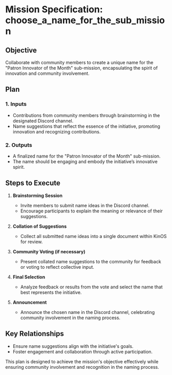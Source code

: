 # Mission Specification: choose_a_name_for_the_sub_mission

## Objective
Collaborate with community members to create a unique name for the "Patron Innovator of the Month" sub-mission, encapsulating the spirit of innovation and community involvement.

## Plan

### 1. **Inputs**
- Contributions from community members through brainstorming in the designated Discord channel.
- Name suggestions that reflect the essence of the initiative, promoting innovation and recognizing contributions.

### 2. **Outputs**
- A finalized name for the "Patron Innovator of the Month" sub-mission.
- The name should be engaging and embody the initiative’s innovative spirit.

## Steps to Execute

1. **Brainstorming Session**
   - Invite members to submit name ideas in the Discord channel.
   - Encourage participants to explain the meaning or relevance of their suggestions.

2. **Collation of Suggestions**
   - Collect all submitted name ideas into a single document within KinOS for review.

3. **Community Voting (if necessary)**
   - Present collated name suggestions to the community for feedback or voting to reflect collective input.

4. **Final Selection**
   - Analyze feedback or results from the vote and select the name that best represents the initiative.

5. **Announcement**
   - Announce the chosen name in the Discord channel, celebrating community involvement in the naming process.

## Key Relationships
- Ensure name suggestions align with the initiative's goals.
- Foster engagement and collaboration through active participation.

This plan is designed to achieve the mission's objective effectively while ensuring community involvement and recognition in the naming process.